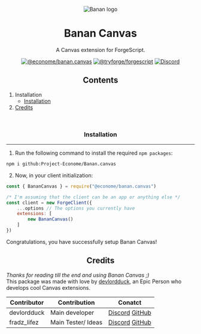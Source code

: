<p align="center"><img src="https://cdn.discordapp.com/emojis/1185683362334134362.png?size=1024" alt="Banan logo"></p>
<h1 align="center">Banan Canvas</h1><p align="center">A Canvas extension for ForgeScript.</p>

<p align="center">
<a href="https://github.com/Project-Econome/Banan.canvas/"><img src="https://img.shields.io/github/package-json/v/Project-Econome/Banan.canvas/main?label=@econome/banan.canvas&color=5c16d4" alt="@econome/banan.canvas"></a>
<a href="https://github.com/tryforge/ForgeScript/"><img src="https://img.shields.io/github/package-json/v/tryforge/ForgeScript/main?label=@tryforge/forgescript&color=5c16d4" alt="@tryforge/forgescript"></a>
<a href="https://discord.gg/hcJgjzPvqb"><img src="https://img.shields.io/discord/739934735387721768?logo=discord" alt="Discord"></a>
</p>
<h2 align="center">Contents</h2>

1. Installation
   - [Installation](#Installation)
2. [Credits](#credits)
<br>

<h3 align="center">Installation</h3><hr>

1. Run the following command to install the required `npm packages`:
```bash
npm i github:Project-Econome/Banan.canvas
```
2. Now, in your client initialization:
```js
const { BananCanvas } = require("@econome/banan.canvas")

/* I'm assuming that the client can be an app or anything else */
const client = new ForgeClient({
    ...options // The options you currently have
    extensions: [
        new BananCanvas()
    ]
})
```
Congratulations, you have successfully setup Banan Canvas!



<h2 align="center">Credits</h2>

*Thanks for reading till the end and using Banan Canvas ;)* <br>
This package was made with love by [devlordduck](https://discord.com/users/1096717977304453160), an Epic Person who develops cool Canvas extensions.

Contributor | Contribution | Conatct
-|-|-
devlordduck|Main developer|[Discord](https://discord.com/users/1096717977304453160) [GitHub](https://github.com/LordexDuck3990)
fradz_lifez|Main Tester/ Ideas|[Discord](https://discord.com/users/838105973985771520) [GitHub](https://github.com/Project-Econome)

